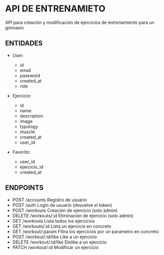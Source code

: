 # API DE ENTRENAMIETO
API para creación y modificación de ejercicios de entrenamiento para un gimnasio

## ENTIDADES
- User:
    - id
    - email
	- password
	- created_at
	- role

- Ejercicio:
	- id
    - name
	- description
	- image
	- typology
	- muscle
	- created_at
	- user_id

- Favorito:
	- user_id
	- ejercicio_id
	- created_at

## ENDPOINTS

- POST /accounts Registro de usuario
- POST /auth Login de usuario (devuelve el token)
- POST /workouts Creación de ejercicio (solo admin)
- DELETE /workouts/:id Eliminación de ejercicio (solo admin)
- GET /workouts Lista todos los ejercicios
- GET /workouts/:id Lista un ejercicio en concreto
- GET /workout/:param Filtra los ejercicios por un parametro en concreto
- POST /workout/:id/like Like a un ejercicio
- DELETE /workout/:id/like Dislike a un ejercicio
- PATCH /workout/:id Modificar un ejercicio
